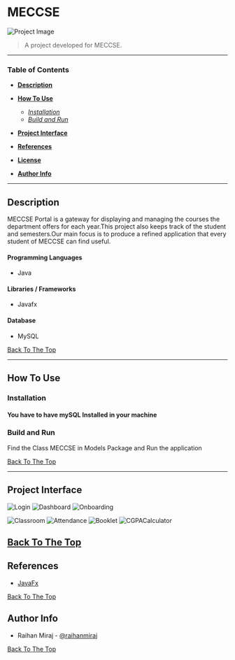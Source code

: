 # MECCSE

![Project Image](/Images/dashboard.png)

> A project developed for MECCSE.

---

### Table of Contents

- **[Description](#description)**
- **[How To Use](#how-to-use)**

    - _[Installation](#installation)_
    - _[Build and Run](#build-and-Run)_

- **[Project Interface](#demo)**
- **[References](#references)**
- **[License](#license)**
- **[Author Info](#author-info)**

---

## Description

MECCSE Portal is a gateway for displaying and managing the courses the department offers for each year.This project also keeps track of the student and semesters.Our main focus is to produce a refined application that every student of MECCSE can find useful.

#### Programming Languages

- Java

#### Libraries / Frameworks

- Javafx

#### Database

- MySQL

[Back To The Top](#MECCSE)

---

## How To Use

### **Installation**

#### You have to have mySQL Installed in your machine

### **Build and Run**

Find the Class MECCSE in Models Package and Run the application

[Back To The Top](#MECCSE)

---

## Project Interface
![Login](/Images/login.png)
![Dashboard](/Images/dashboard.png)
![Onboarding](/Images/courses.png)


[//]: # (![Signup]&#40;/Images/view.png&#41;)

![Classroom](/Images/view.png)
![Attendance](/Images/view_results.png)
![Booklet](/Images/students.png)
![CGPACalculator](/Images/database.png)

## [Back To The Top](#MECCSE)

## References

- [JavaFx](https://openjfx.io/)

[Back To The Top](#MECCSE)

## Author Info

- Raihan Miraj - [@raihanmiraj](https://github.com/raihanmiraj)
 

[Back To The Top](#MECCSE)
